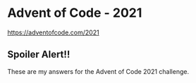 # Advent of Code - 2021
https://adventofcode.com/2021

## Spoiler Alert!! ##
These are my answers for the Advent of Code 2021 challenge.

